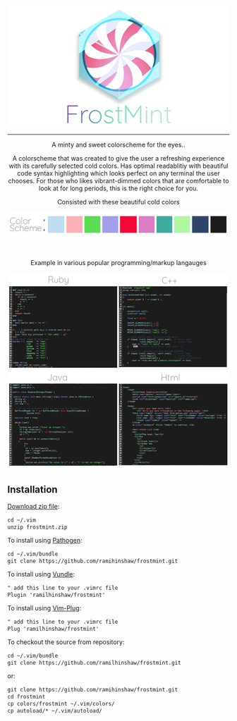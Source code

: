 <p align="center"><img src="https://raw.githubusercontent.com/RamilHinshaw/frostmint/master/assets/Frostmint%20github%20banner.png"/></p>



---

<p align="center">A minty and sweet colorscheme for the eyes..</p>

<p align="center">A colorscheme that was created to give the user a refreshing experience with its carefully selected cold colors. Has optimal readablitiy with beautiful code syntax highlighting which looks perfect on any terminal the user chooses. For those who likes vibrant-dimmed colors that are comfortable to look at for long periods, this is the right choice for you. </p>

<p align="center">Consisted with these beautiful cold colors</p>

<p align="center"><img src="https://raw.githubusercontent.com/RamilHinshaw/frostmint/master/assets/frostmint%20colors.png"/></p>

<br>
<p align="center">Example in various popular programming/markup langauges</p>

<p align="center"><img src="https://raw.githubusercontent.com/RamilHinshaw/frostmint/master/assets/frostmist%20example.png"/></p>


## Installation

[Download zip file](https://codeload.github.com/RamilHinshaw/frostmint/zip/master):

    cd ~/.vim
    unzip frostmint.zip

To install using [Pathogen](https://github.com/tpope/vim-pathogen):

    cd ~/.vim/bundle
    git clone https://github.com/ramihinshaw/frostmint.git

To install using [Vundle](https://github.com/gmarik/vundle):

    " add this line to your .vimrc file
    Plugin 'ramilhinshaw/frostmint'

To install using [Vim-Plug](https://github.com/junegunn/vim-plug):

    " add this line to your .vimrc file
    Plug 'ramilhinshaw/frostmint'

To checkout the source from repository:

    cd ~/.vim/bundle
    git clone https://github.com/ramilhinshaw/frostmint.git

or:

    git clone https://github.com/ramihinshaw/frostmint.git
    cd frostmint
    cp colors/frostmint ~/.vim/colors/
    cp autoload/* ~/.vim/autoload/
